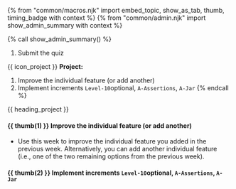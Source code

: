 {% from "common/macros.njk" import embed_topic, show_as_tab, thumb, timing_badge with context %}
{% from "common/admin.njk" import show_admin_summary with context %}


{% call show_admin_summary() %}
1. Submit the quiz

{{ icon_project }} **Project:**
1. Improve the individual feature (or add another)
1. Implement increments `Level-10`<span class="badge rounded-pill bg-secondary">optional</span>, `A-Assertions`, `A-Jar`
{% endcall %}

<!-- ==================================================================================================== -->
{{ heading_project }}
<div id="project">

#### {{ thumb(1) }} Improve the individual feature (or add another)

* Use this week to improve the individual feature you added in the previous week. Alternatively, you can add another individual feature (i.e., one of the two remaining options from the previous week).

#### {{ thumb(2) }} Implement increments `Level-10`<span class="badge rounded-pill bg-secondary">optional</span>, `A-Assertions`, `A-Jar`
<div class="indented">
<include src="dukeFragment.md" boilerplate var-displacement="../.." var-header="**`Level-10`: GUI**" var-tag="optional" var-fragment="text.md#Level-10" />
<include src="dukeFragment.md" boilerplate var-displacement="../.." var-header="**`A-Assertions`: Assertions**" var-fragment="extensions-fragment.md#A-Assertions" />
<include src="dukeFragment.md" boilerplate var-displacement="../.." var-header="**`A-Jar`: JAR File**" var-fragment="extensions-fragment.md#A-Jar" />

</div>
</div>
